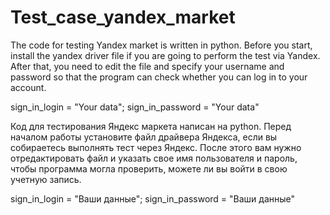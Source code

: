 # Test_case_yandex_market
The code for testing Yandex market is written in python. Before you start, install the yandex driver file if you are going to perform the test via Yandex. After that, you need to edit the file and specify your username and password so that the program can check whether you can log in to your account.

sign_in_login = "Your data";
sign_in_password = "Your data"

Код для тестирования Яндекс маркета написан на python. Перед началом работы установите файл драйвера Яндекса, если вы собираетесь выполнять тест через Яндекс. После этого вам нужно отредактировать файл и указать свое имя пользователя и пароль, чтобы программа могла проверить, можете ли вы войти в свою учетную запись.

sign_in_login = "Ваши данные";
sign_in_password = "Ваши данные"
